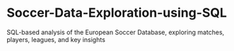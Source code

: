 # Soccer-Data-Exploration-using-SQL
SQL-based analysis of the European Soccer Database, exploring matches, players, leagues, and key insights
